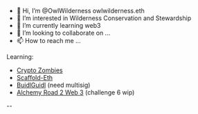 - 👋 Hi, I’m @OwlWilderness owlwilderness.eth
- 👀 I’m interested in Wilderness Conservation and Stewardship
- 🌱 I’m currently learning web3 
- 💞️ I’m looking to collaborate on ...
- 📫 How to reach me ... 

Learning: 

- [Crypto Zombies](https://cryptozombies.io/en/course/)
- [Scaffold-Eth](https://speedrunethereum.com/)
- [BuidlGuidl](https://buidlguidl.com/) (need multisig)
- [Alchemy Road 2 Web 3](https://docs.alchemy.com/alchemy/road-to-web3/welcome-to-the-road-to-web) (challenge 6 wip)

--

<!---
OwlWilderness/OwlWilderness is a ✨ special ✨ repository because its `README.md` (this file) appears on your GitHub profile.
You can click the Preview link to take a look at your changes.
--->
